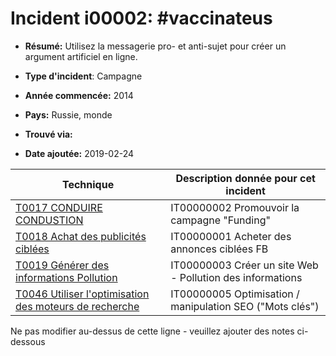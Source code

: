# Incident i00002: #vaccinateus

* **Résumé:** Utilisez la messagerie pro- et anti-sujet pour créer un argument artificiel en ligne.

* **Type d'incident**: Campagne

* **Année commencée:** 2014

* **Pays:** Russie, monde

* **Trouvé via:**

* **Date ajoutée:** 2019-02-24
 

|Technique |Description donnée pour cet incident |
|--------- |------------------------- |
|[T0017 CONDUIRE CONDUSTION](../../generated_pages/techniques/T0017.md) |IT00000002 Promouvoir la campagne "Funding" |
|[T0018 Achat des publicités ciblées](../../generated_pages/techniques/T0018.md) |IT00000001 Acheter des annonces ciblées FB |
|[T0019 Générer des informations Pollution](../../generated_pages/techniques/T0019.md) |IT00000003 Créer un site Web - Pollution des informations |
|[T0046 Utiliser l'optimisation des moteurs de recherche](../../generated_pages/techniques/T0046.md) |IT00000005 Optimisation / manipulation SEO ("Mots clés") |


Ne pas modifier au-dessus de cette ligne - veuillez ajouter des notes ci-dessous